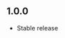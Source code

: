 <!-- https://developers.home-assistant.io/docs/add-ons/presentation#keeping-a-changelog -->

## 1.0.0

- Stable release
